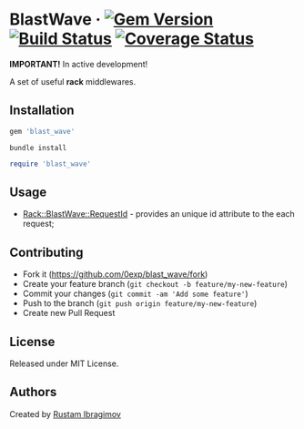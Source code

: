 # BlastWave &middot; [![Gem Version](https://badge.fury.io/rb/blast_wave.svg)](https://badge.fury.io/rb/blast_wave) [![Build Status](https://travis-ci.org/0exp/blast_wave.svg?branch=master)](https://travis-ci.org/0exp/blast_wave) [![Coverage Status](https://coveralls.io/repos/github/0exp/blast_wave/badge.svg?branch=master)](https://coveralls.io/github/0exp/blast_wave?branch=master)

**IMPORTANT!** In active development!

A set of useful **rack** middlewares.

## Installation

```ruby
gem 'blast_wave'
```

```shell
bundle install
```

```ruby
require 'blast_wave'
```

## Usage

- [Rack::BlastWave::RequestId](#rackblastwaverequestid) - provides an unique id attribute to the each request;

## Contributing

- Fork it (https://github.com/0exp/blast_wave/fork)
- Create your feature branch (`git checkout -b feature/my-new-feature`)
- Commit your changes (`git commit -am 'Add some feature'`)
- Push to the branch (`git push origin feature/my-new-feature`)
- Create new Pull Request

## License

Released under MIT License.

## Authors

Created by [Rustam Ibragimov](https://github.com/0exp/)
